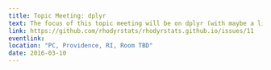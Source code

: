 ```yaml
---
title: Topic Meeting: dplyr
text: The focus of this topic meeting will be on dplyr (with maybe a little tidyr) some experience with R is expected, but we will review dplyr and introduce some new topics.  
link: https://github.com/rhodyrstats/rhodyrstats.github.io/issues/11
eventlink: 
location: "PC, Providence, RI, Room TBD"
date: 2016-03-10 
---
```


